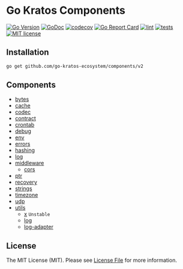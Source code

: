 # Go Kratos Components

[![Go Version](https://badgen.net/github/release/go-kratos-ecosystem/components/stable)](https://github.com/go-kratos-ecosystem/components/releases)
[![GoDoc](https://pkg.go.dev/badge/github.com/go-kratos-ecosystem/components)](https://pkg.go.dev/github.com/go-kratos-ecosystem/components)
[![codecov](https://codecov.io/gh/go-kratos-ecosystem/components/graph/badge.svg?token=QPTHZ5L9GT)](https://codecov.io/gh/go-kratos-ecosystem/components)
[![Go Report Card](https://goreportcard.com/badge/github.com/go-kratos-ecosystem/components)](https://goreportcard.com/report/github.com/go-kratos-ecosystem/components)
[![lint](https://github.com/go-kratos-ecosystem/components/actions/workflows/lint.yml/badge.svg)](https://github.com/go-kratos-ecosystem/components/actions/workflows/lint.yml)
[![tests](https://github.com/go-kratos-ecosystem/components/actions/workflows/test.yml/badge.svg)](https://github.com/go-kratos-ecosystem/components/actions/workflows/test.yml)
[![MIT license](https://img.shields.io/badge/license-MIT-brightgreen.svg)](https://opensource.org/licenses/MIT)

## Installation

```bash
go get github.com/go-kratos-ecosystem/components/v2
```

## Components

- [bytes](bytes)
- [cache](cache)
- [codec](codec)
- [contract](contract)
- [crontab](crontab)
- [debug](debug)
- [env](env)
- [errors](errors)
- [hashing](hashing)
- [log](log)
- [middleware](middleware)
  - [cors](middleware/cors)
- [ptr](ptr)
- [recovery](recovery)
- [strings](strings)
- [timezone](timezone)
- [udp](udp)
- [utils](utils)
  - [x](x) `Unstable`
  - [log](x/log)
  - [log-adapter](x/log-adapter)



## License

The MIT License (MIT). Please see [License File](LICENSE) for more information.
